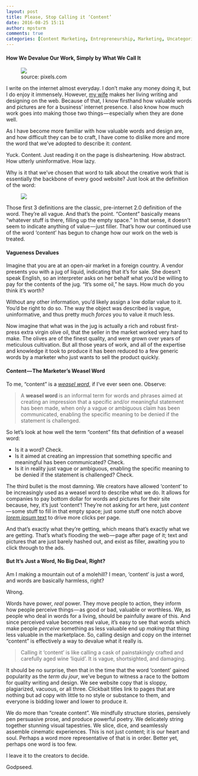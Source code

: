 ```yaml
---
layout: post
title: Please, Stop Calling it ‘Content’
date: 2016-08-25 15:11
author: mpsturm
comments: true
categories: [Content Marketing, Entrepreneurship, Marketing, Uncategorized, UX, Writing]
---
```



<h4>How We Devalue Our Work, Simply by What We Call It</h4>
<figure class="wp-caption">

<img src="https://mikesturmblog.files.wordpress.com/2016/08/d0ddf-1lhyq5uljmbive0pydvey0q.jpeg">

<figcaption class="wp-caption-text">source: pixels.com</figcaption></figure><p>I write on the internet almost everyday. I don’t make any money doing it, but I do enjoy it immensely. However, <a href="https://medium.com/@erinsturm" target="_blank">my wife</a> makes her living writing and designing on the web. Because of that, I know firsthand how valuable words and pictures are for a business’ internet presence. I also know how much work goes into making those two things — especially when they are done well.</p>
<p>As I have become more familiar with how valuable words and design are, and how difficult they can be to craft, I have come to dislike more and more the word that we’ve adopted to describe it: <em>content.</em></p>
<p>Yuck. Content. Just reading it on the page is disheartening. How abstract. How utterly uninformative. How lazy.</p>
<p>Why is it that we’ve chosen that word to talk about the creative work that is essentially the backbone of every good website? Just look at the definition of the word:</p>
<figure>

<img src="https://mikesturmblog.files.wordpress.com/2016/08/a0fb6-112zoks49wusmvqkebzuv7q.jpeg">
</figure><p>Those first 3 definitions are the classic, pre-internet 2.0 definition of the word. They’re all vague. And that’s the point. “Content” basically means “whatever stuff is there, filling up the empty space.” In that sense, it doesn’t seem to indicate anything of value — just filler. That’s how our continued use of the word ‘content’ has begun to change how our work on the web is treated.</p>
<h4>Vagueness Devalues</h4>
<p>Imagine that you are at an open-air market in a foreign country. A vendor presents you with a jug of liquid, indicating that it’s for sale. She doesn’t speak English, so an interpreter asks on her behalf what you’d be willing to pay for the contents of the jug. “It’s some oil,” he says. How much do you think it’s worth?</p>
<p>Without any other information, you’d likely assign a low dollar value to it. You’d be right to do so. The way the object was described is vague, uninformative, and thus pretty much <em>forces </em>you to value it much less.</p>
<p>Now imagine that what was in the jug is actually a rich and robust first-press extra virgin olive oil, that the seller in the market worked very hard to make. The olives are of the finest quality, and were grown over years of meticulous cultivation. But all those years of work, and all of the expertise and knowledge it took to produce it has been reduced to a few generic words by a marketer who just wants to sell the product quickly.</p>
<h4>Content — The Marketer’s Weasel Word</h4>
<p>To me, “content” is a <a href="https://en.wikipedia.org/wiki/Weasel_word" target="_blank"><em>weasel word</em></a>, if I’ve ever seen one. Observe:</p>
<blockquote>A <strong>weasel word </strong>is an informal term for words and phrases aimed at creating an impression that a specific and/or meaningful statement has been made, when only a vague or ambiguous claim has been communicated, enabling the specific meaning to be denied if the statement is challenged.</blockquote>
<p>So let’s look at how well the term “content” fits that definition of a weasel word:</p>
<ul>
<li>Is it a word? Check.</li>
<li>Is it aimed at creating an impression that something specific and meaningful has been communicated? Check.</li>
<li>Is it in reality just vague or ambiguous, enabling the specific meaning to be denied if the statement is challenged? Check.</li>
</ul>
<p>The third bullet is the most damning. We creators have allowed ‘content’ to be increasingly used as a weasel word to describe what we do. It allows for companies to pay bottom dollar for words and pictures for their site because, hey, it’s just ‘content’! They’re not asking for art here, just <em>content</em> — some stuff to fill in that empty space; just some stuff one notch above <a href="http://www.lipsum.com/" target="_blank"><em>lorem ipsum </em>text</a> to drive more clicks per page.</p>
<p>And that’s exactly what they’re getting, which means that’s exactly what we are getting. That’s what’s flooding the web — page after page of it; text and pictures that are just barely hashed out, and exist as filler, awaiting you to click through to the ads.</p>
<h4>But It’s Just a Word, No Big Deal, Right?</h4>
<p>Am I making a mountain out of a molehill? I mean, ‘content’ is just a word, and words are basically harmless, right?</p>
<p>Wrong.</p>
<p>Words have power, <em>real</em> power. They move people to action, they inform how people perceive things — as good or bad, valuable or worthless. We, as people who deal in words for a living, should be painfully aware of this. And since perceived value becomes real value, it’s easy to see that words which make people <em>perceive </em>something as less valuable end up <em>making </em>that thing less valuable in the marketplace. So, calling design and copy on the internet “content” is effectively a way to devalue what it really is.</p>
<blockquote>Calling it ‘content’ is like calling a cask of painstakingly crafted and carefully aged wine ‘liquid’. It is vague, shortsighted, and damaging.</blockquote>
<p>It should be no surprise, then that in the time that the word ‘content’ gained popularity as the <em>term du jour</em>, we’ve begun to witness a race to the bottom for quality writing and design. We see website copy that is sloppy, plagiarized, vacuous, or all three. Clickbait titles link to pages that are nothing but ad copy with little to no style or substance to them, and everyone is bidding lower and lower to produce it.</p>
<p>We do more than “create content”. We mindfully structure stories, pensively pen persuasive prose, and produce powerful poetry. We delicately string together stunning visual tapestries. We slice, dice, and seamlessly assemble cinematic experiences. This is not just content; it is our heart and soul. Perhaps a word more representative of that is in order. Better yet, perhaps one word is too few.</p>
<p>I leave it to the creators to decide.</p>
<p>Godpseed.</p>

